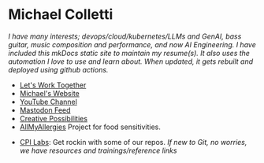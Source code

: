 # Michael Colletti 

_I have many interests; devops/cloud/kubernetes/LLMs and GenAI, bass guitar, music composition and performance, and now AI Engineering. I have included this mkDocs static site to maintain my resume(s). It also uses the automation I love to use and learn about. When updated, it gets rebuilt and deployed using github actions._

* [Let's Work Together](https://www.upwork.com/freelancers/~01543c426937f19998?mp_source=share)
* [Michael's Website](http://michaelcolletti.com)
* [YouTube Channel](https://www.youtube.com/user/devnullid/videos)
* [Mastodon Feed](https://hachyderm.io/@LegacyWhisperer)
* [Creative Possibilities](https://cpossibilities.com/)
* [AllMyAllergies](http://allmyallergies.com) Project for food sensitivities.
- [CPI Labs](https://github.com/cpitraininglabs/): Get rockin with some of our repos. *If new to Git, no worries, we have resources and trainings/reference links*


